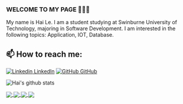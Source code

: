 ### WELCOME TO MY PAGE 👋👋👋
My name is Hai Le. I am a student studying at Swinburne University of Technology, majoring in Software Development. I am interested in the following topics: Application, IOT, Database.<br>
## 📫 How to reach me: 

[![Linkedin](https://i.stack.imgur.com/gVE0j.png) LinkedIn](https://www.linkedin.com/in/hai-le-a2379a16a/)
[![GitHub](https://i.stack.imgur.com/tskMh.png) GitHub](https://github.com/HellCursed2u/)

![Hai's github stats](https://github-readme-stats-git-masterrstaa-rickstaa.vercel.app/api?username=HaileInnoTech&show_icons=true&theme=tokyonight&hide=contribs,prs,issues)

<a href="https://github.com/HaileInnoTech/Swinburne-ICT-SW-Courses">
  <!-- Change the `github-readme-stats.anuraghazra1.vercel.app` to `github-readme-stats.vercel.app`  -->
  <img align="center" src="https://github-readme-stats.anuraghazra1.vercel.app/api/pin/?username=HaileInnoTech&repo=Swinburne-ICT-SW-Courses&theme=radical"/>
</a>   
<a href="https://github.com/HaileInnoTech/OpenCV-AutoCar-LineFollower">
  <!-- Change the `github-readme-stats.anuraghazra1.vercel.app` to `github-readme-stats.vercel.app`  -->
  <img align="center" src="https://github-readme-stats.anuraghazra1.vercel.app/api/pin/?username=HaileInnoTech&repo=OpenCV-AutoCar-LineFollower&theme=merko" />
</a>
<a href="https://github.com/HaileInnoTech/Control-Led-ESP8266-01S">
  <!-- Change the `github-readme-stats.anuraghazra1.vercel.app` to `github-readme-stats.vercel.app`  -->
  <img align="center" src="https://github-readme-stats.anuraghazra1.vercel.app/api/pin/?username=HaileInnoTech&repo=Control-Led-ESP8266-01S&theme=highcontrast" />
</a> 

<a href="https://github.com/HaileInnoTech/Door-Lock-RFID_RC522">
  <!-- Change the `github-readme-stats.anuraghazra1.vercel.app` to `github-readme-stats.vercel.app`  -->
  <img align="center" src="https://github-readme-stats.anuraghazra1.vercel.app/api/pin/?username=HaileInnoTech&repo=Door-Lock-RFID_RC522&theme=tokyonight" />
</a> 

